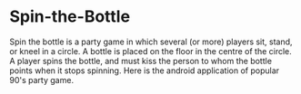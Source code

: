 # Spin-the-Bottle
Spin the bottle is a party game in which several (or more) players sit, stand, or kneel in a circle. A bottle is placed on the floor in the centre of the circle. A player spins the bottle, and must kiss the person to whom the bottle points when it stops spinning. Here is the android application of popular 90's party game.
